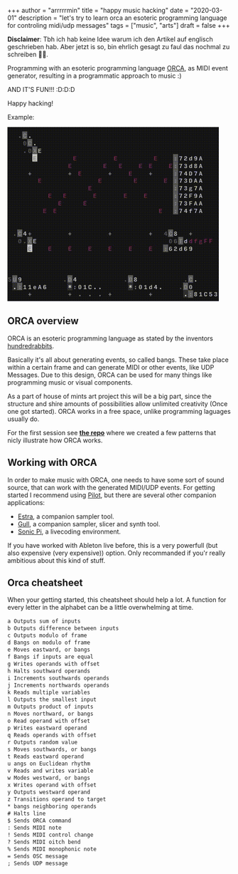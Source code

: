 +++
author = "arrrrrmin"
title = "happy music hacking"
date = "2020-03-01"
description = "let's try to learn orca an esoteric programming language for controling midi/udp messages"
tags = ["music", "arts"]
draft = false
+++

**Disclaimer**: Tbh ich hab keine Idee warum ich den Artikel auf englisch geschrieben hab. Aber jetzt is so, bin ehrlich gesagt zu faul das nochmal zu schreiben 🤷‍♂️.

Programming with an esoteric programming language [ORCA](https://github.com/hundredrabbits/Orca),
as MIDI event generator, resulting in a programmatic approach to music :)

AND IT'S FUN!!! :D:D:D

Happy hacking!

Example:

![example](/media/example.gif)

## ORCA overview

ORCA is an esoteric programming language as stated by the inventors [hundredrabbits](http://100r.co).

Basically it's all about generating events, so called bangs.
These take place within a certain frame and can generate MIDI or other events, like UDP Messages.
Due to this design, ORCA can be used for many things like programming music or visual components.

As a part of house of mints art project this will be a big part, since the structure and shire amounts
of possibilities allow unlimited creativity (Once one got started). ORCA works in a free space,
unlike programming laguages usually do.

For the first session see **[the repo](https://github.com/house-of-mint/happy-music-hacking/blob/master/22-12-2019-Techno/)** where we created a few patterns that nicly illustrate how ORCA works.

## Working with ORCA

In order to make music with ORCA, one needs to have some sort of sound source, that can work with the
generated MIDI/UDP events. For getting started I recommend using [Pilot](https://github.com/hundredrabbits/pilot),
but there are several other companion applications:

- [Estra](https://github.com/kyleaedwards/estra), a companion sampler tool.
- [Gull](https://github.com/qleonetti/gull), a companion sampler, slicer and synth tool.
- [Sonic Pi](https://in-thread.sonic-pi.net/t/using-orca-to-control-sonic-pi-with-osc/2381/), a livecoding environment.

If you have worked with Ableton live before, this is a very powerfull (but also expensive (very expensive)) option.
Only recommanded if you'r really ambitious about this kind of stuff.

## Orca cheatsheet

When your getting started, this cheatsheet should help a lot. A function for every letter in the alphabet
can be a little overwhelming at time.

    a Outputs sum of inputs
    b Outputs difference between inputs
    c Outputs modulo of frame
    d Bangs on modulo of frame
    e Moves eastward, or bangs
    f Bangs if inputs are equal
    g Writes operands with offset
    h Halts southward operands
    i Increments southwards operands
    j Increments northwards operands
    k Reads multiple variables
    l Outputs the smallest input
    m Outputs product of inputs
    n Moves northward, or bangs
    o Read operand with offset
    p Writes eastward operand
    q Reads operands with offset
    r Outputs random value
    s Moves southwards, or bangs
    t Reads eastward operand
    u angs on Euclidean rhythm
    v Reads and writes variable
    w Modes westward, or bangs
    x Writes operand with offset
    y Outputs westward operand
    z Transitions operand to target
    * bangs neighboring operands
    # Halts line
    $ Sends ORCA command
    : Sends MIDI note
    ! Sends MIDI control change
    ? Sends MIDI oitch bend
    % Sends MIDI monophonic note
    = Sends OSC message
    ; Sends UDP message
